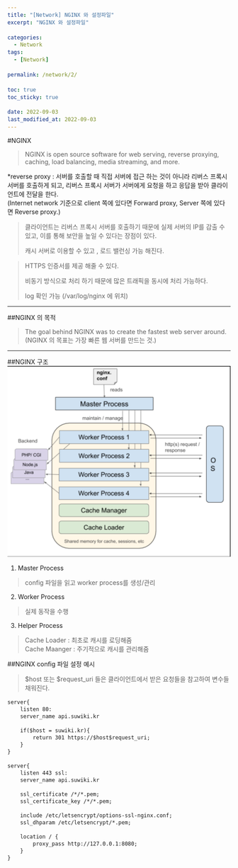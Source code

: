 ```yaml
---
title: "[Network] NGINX 와 설정파일"
excerpt: "NGINX 와 설정파일"

categories:
  - Network
tags:
  - [Network]

permalink: /network/2/

toc: true
toc_sticky: true

date: 2022-09-03
last_modified_at: 2022-09-03
---
```

#NGINX
>NGINX is open source software for web serving, reverse proxying, caching, load balancing, media streaming, and more.

*reverse proxy : 서버를 호출할 때 직접 서버에 접근 하는 것이 아니라 리버스 프록시 서버를 호출하게 되고, 리버스 프록시 서버가 서버에게 요청을 하고 응답을 받아 클라이언트에 전달을 한다.<br>
(Internet network 기준으로 client 쪽에 있다면 Forward proxy, Server 쪽에 있다면 Reverse proxy.)
> 클라이언트는 리버스 프록시 서버를 호출하기 때문에 실제 서버의 IP를 감출 수 있고, 이를 통해 보안을 높일 수 있다는 장점이 있다.
>
> 캐시 서버로 이용할 수 있고 , 로드 밸런싱 가능 해진다.

> HTTPS 인증서를 제공 해줄 수 있다.
> 
> 비동기 방식으로 처리 하기 때문에 많은 트래픽을 동시에 처리 가능하다.
> 
> log 확인 가능 (/var/log/nginx 에 위치)
---

##NGINX 의 목적
>The goal behind NGINX was to create the fastest web server around.<br>
> (NGINX 의 목표는 가장 빠른 웹 서버를 만드는 것.)
---

##NGINX 구조
![](../imgs/nginx1.jpg)

1. Master Process 
>config 파일을 읽고 worker process를 생성/관리
2. Worker Process
>실제 동작을 수행
3. Helper Process
> Cache Loader : 최초로 캐시를 로딩해줌 <br>
> Cache Maanger : 주기적으로 캐시를 관리해줌

##NGINX config 파일 설정 예시
>$host 또는 $request_uri 들은 클라이언트에서 받은 요청들을 참고하여 변수들 채워진다.
>
~~~
server{
    listen 80:
    server_name api.suwiki.kr
    
    if($host = suwiki.kr){
        return 301 https://$host$request_uri;
    }
}

server{
    listen 443 ssl:
    server_name api.suwiki.kr
    
    ssl_certificate /*/*.pem;
    ssl_certificate_key /*/*.pem;
    
    include /etc/letsencrypt/options-ssl-nginx.conf;
    ssl_dhparam /etc/letsencrypt/*.pem;
    
    location / {
        proxy_pass http://127.0.0.1:8080;
    }
}
~~~

